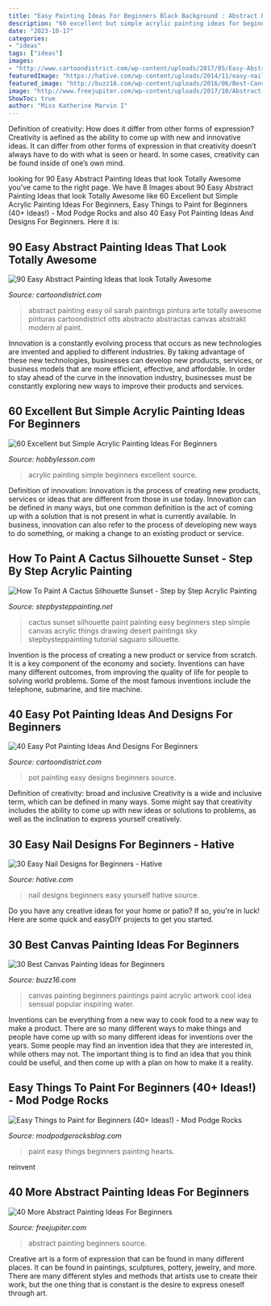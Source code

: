 ```yaml
---
title: "Easy Painting Ideas For Beginners Black Background : Abstract Painting Beginners Source"
description: "60 excellent but simple acrylic painting ideas for beginners"
date: "2023-10-17"
categories:
- "ideas"
tags: ["ideas"]
images:
- "http://www.cartoondistrict.com/wp-content/uploads/2017/05/Easy-Abstract-Painting-Ideas29.jpg"
featuredImage: "https://hative.com/wp-content/uploads/2014/11/easy-nail-designs/15-easy-nail-designs-for-beginners.jpg"
featured_image: "http://buzz16.com/wp-content/uploads/2016/06/Best-Canvas-Painting-Ideas-for-Beginners-23.jpg"
image: "http://www.freejupiter.com/wp-content/uploads/2017/10/Abstract-Painting-Ideas-For-Beginners-16-1.jpg"
ShowToc: true
author: "Miss Katherine Marvin I"
---
```



Definition of creativity: How does it differ from other forms of expression?
Creativity is aefined as the ability to come up with new and innovative ideas. It can differ from other forms of expression in that creativity doesn’t always have to do with what is seen or heard. In some cases, creativity can be found inside of one’s own mind.

	

		
looking for 90 Easy Abstract Painting Ideas that look Totally Awesome you've came to the right page. We have 8 Images about 90 Easy Abstract Painting Ideas that look Totally Awesome like 60 Excellent but Simple Acrylic Painting Ideas For Beginners, Easy Things to Paint for Beginners (40+ Ideas!) - Mod Podge Rocks and also 40 Easy Pot Painting Ideas And Designs For Beginners. Here it is:
		
    
## 90 Easy Abstract Painting Ideas That Look Totally Awesome

<img loading=lazy src="http://www.cartoondistrict.com/wp-content/uploads/2017/05/Easy-Abstract-Painting-Ideas29.jpg" onerror="this.onerror=null;this.src='https://tse1.mm.bing.net/th?id=OIP.a8XLnUW4Zg_64HGdJa4UbAHaKF&amp;pid=15.1';" alt="90 Easy Abstract Painting Ideas that look Totally Awesome">

_Source: cartoondistrict.com_

>abstract painting easy oil sarah paintings pintura arte totally awesome pinturas cartoondistrict otts abstracto abstractas canvas abstrakt modern al paint. 

	

Innovation is a constantly evolving process that occurs as new technologies are invented and applied to different industries. By taking advantage of these new technologies, businesses can develop new products, services, or business models that are more efficient, effective, and affordable. In order to stay ahead of the curve in the innovation industry, businesses must be constantly exploring new ways to improve their products and services.

    
## 60 Excellent But Simple Acrylic Painting Ideas For Beginners

<img loading=lazy src="http://hobbylesson.com/wp-content/uploads/2015/04/Simple-Acrylic-Painting-Ideas00017.jpg" onerror="this.onerror=null;this.src='https://tse1.mm.bing.net/th?id=OIP.rq7zClxltLGl1IxmzChX0AHaLb&amp;pid=15.1';" alt="60 Excellent but Simple Acrylic Painting Ideas For Beginners">

_Source: hobbylesson.com_

>acrylic painting simple beginners excellent source. 

	

Definition of innovation:
Innovation is the process of creating new products, services or ideas that are different from those in use today. Innovation can be defined in many ways, but one common definition is the act of coming up with a solution that is not present in what is currently available. In business, innovation can also refer to the process of developing new ways to do something, or making a change to an existing product or service.

    
## How To Paint A Cactus Silhouette Sunset - Step By Step Acrylic Painting

<img loading=lazy src="https://i2.wp.com/stepbysteppainting.net/wp-content/uploads/2017/08/FullSizeRender-1-1.jpg?fit=460%2C640&amp;ssl=1" onerror="this.onerror=null;this.src='https://tse2.mm.bing.net/th?id=OIP.E-1ee81o35il5L8CQ4wAkgAAAA&amp;pid=15.1';" alt="How To Paint A Cactus Silhouette Sunset - Step by Step Acrylic Painting">

_Source: stepbysteppainting.net_

>cactus sunset silhouette paint painting easy beginners step simple canvas acrylic things drawing desert paintings sky stepbysteppainting tutorial saguaro sillouette. 

	

Invention is the process of creating a new product or service from scratch. It is a key component of the economy and society. Inventions can have many different outcomes, from improving the quality of life for people to solving world problems. Some of the most famous inventions include the telephone, submarine, and tire machine.

    
## 40 Easy Pot Painting Ideas And Designs For Beginners

<img loading=lazy src="http://www.cartoondistrict.com/wp-content/uploads/2017/08/Easy-Pot-Painting-Ideas-And-Designs-For-Beginners4-1.jpg" onerror="this.onerror=null;this.src='https://tse4.mm.bing.net/th?id=OIP.83YsumzrEeKRKxzLJ0vL3gDMEy&amp;pid=15.1';" alt="40 Easy Pot Painting Ideas And Designs For Beginners">

_Source: cartoondistrict.com_

>pot painting easy designs beginners source. 

	

Definition of creativity: broad and inclusive
Creativity is a wide and inclusive term, which can be defined in many ways. Some might say that creativity includes the ability to come up with new ideas or solutions to problems, as well as the inclination to express yourself creatively.

    
## 30 Easy Nail Designs For Beginners - Hative

<img loading=lazy src="https://hative.com/wp-content/uploads/2014/11/easy-nail-designs/15-easy-nail-designs-for-beginners.jpg" onerror="this.onerror=null;this.src='https://tse4.mm.bing.net/th?id=OIP._J77519sm_agWHNC0quYgAHaJ4&amp;pid=15.1';" alt="30 Easy Nail Designs for Beginners - Hative">

_Source: hative.com_

>nail designs beginners easy yourself hative source. 

	

Do you have any creative ideas for your home or patio? If so, you're in luck! Here are some quick and easyDIY projects to get you started.

    
## 30 Best Canvas Painting Ideas For Beginners

<img loading=lazy src="http://buzz16.com/wp-content/uploads/2016/06/Best-Canvas-Painting-Ideas-for-Beginners-23.jpg" onerror="this.onerror=null;this.src='https://tse4.mm.bing.net/th?id=OIP.MGgmnMkqlJzh48gJOx0gpwHaLc&amp;pid=15.1';" alt="30 Best Canvas Painting Ideas for Beginners">

_Source: buzz16.com_

>canvas painting beginners paintings paint acrylic artwork cool idea sensual popular inspiring water. 

	

Inventions can be everything from a new way to cook food to a new way to make a product. There are so many different ways to make things and people have come up with so many different ideas for inventions over the years. Some people may find an invention idea that they are interested in, while others may not. The important thing is to find an idea that you think could be useful, and then come up with a plan on how to make it a reality.

    
## Easy Things To Paint For Beginners (40+ Ideas!) - Mod Podge Rocks

<img loading=lazy src="https://modpodgerocksblog.com/wp-content/uploads/2021/02/Abstract-Painted-Hearts-735x981.jpg" onerror="this.onerror=null;this.src='https://tse2.mm.bing.net/th?id=OIP.3XMpnf8lHxq5PKCUmpEMQQHaJ4&amp;pid=15.1';" alt="Easy Things to Paint for Beginners (40+ Ideas!) - Mod Podge Rocks">

_Source: modpodgerocksblog.com_

>paint easy things beginners painting hearts. 

	

reinvent

    
## 40 More Abstract Painting Ideas For Beginners

<img loading=lazy src="http://www.freejupiter.com/wp-content/uploads/2017/10/Abstract-Painting-Ideas-For-Beginners-16-1.jpg" onerror="this.onerror=null;this.src='https://tse3.mm.bing.net/th?id=OIP.Zui5vxtiInF2iVWdPx7XuQHaKc&amp;pid=15.1';" alt="40 More Abstract Painting Ideas For Beginners">

_Source: freejupiter.com_

>abstract painting beginners source. 

	

Creative art is a form of expression that can be found in many different places. It can be found in paintings, sculptures, pottery, jewelry, and more. There are many different styles and methods that artists use to create their work, but the one thing that is constant is the desire to express oneself through art.


